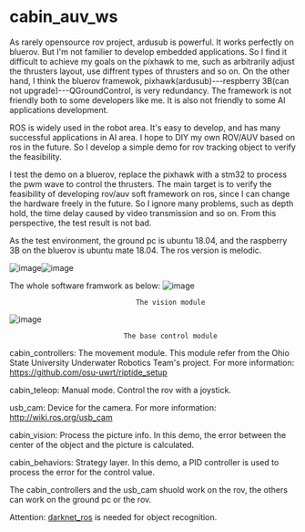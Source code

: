 # cabin_auv_ws 
  As rarely opensource rov project, ardusub is powerful. It works perfectly on bluerov. But I'm not familier to develop embedded applications. So I find it difficult to achieve my goals on the pixhawk to me, such as arbitrarily adjust the thrusters layout, use diffrent types of thrusters and so on. On the other hand, I think the bluerov framewok, pixhawk(ardusub)---respberry 3B(can not upgrade)---QGroundControl, is very redundancy. The framework is not friendly both to some developers like me. It is also not friendly to some AI applications development.
  
  ROS is widely used in the robot area. It's easy to develop, and has many successful applications in AI area. I hope to DIY my own ROV/AUV based on ros in the future. So I develop a simple demo for rov tracking object to verify the feasibility.
  
  I test the demo on a bluerov, replace the pixhawk with a stm32 to process the pwm wave to control the thrusters. The main target is to verify the feasibility of developing rov/auv soft framework on ros, since I can change the hardware freely in the future. So I ignore many problems, such as depth hold, the time delay caused by video transmission and so on. From this perspective, the test result is not bad.
  
  As the test environment, the ground pc is ubuntu 18.04, and the raspberry 3B on the bluerov is ubuntu mate 18.04. The ros version is melodic.

  
  ![image](https://github.com/cabinx/cabin_auv_ws/blob/master/src/image/yaw.gif)![image](https://github.com/cabinx/cabin_auv_ws/blob/master/src/image/sink.gif)
     
  
  The whole software framwork as below:
 ![image](https://github.com/cabinx/cabin_auv_ws/blob/master/src/image/Vision_Frame.png)
   
                                   The vision module
 ![image](https://github.com/cabinx/cabin_auv_ws/blob/master/src/image/Control_Frame.png)
   
                                The base control module
  
  cabin_controllers: The movement module. This module refer from the Ohio State University Underwater Robotics Team's project. For more information: https://github.com/osu-uwrt/riptide_setup
  
  cabin_teleop: Manual mode. Control the rov with a joystick.
  
  usb_cam: Device for the camera. For more information: http://wiki.ros.org/usb_cam
  
  cabin_vision: Process the picture info. In this demo, the error between the center of the object and the picture is calculated. 
  
  cabin_behaviors: Strategy layer. In this demo, a PID controller is used to process the error for the control value.
  
  The cabin_controllers and the usb_cam shuold work on the rov, the others can work on the ground pc or the rov.
  
  Attention: [darknet_ros](https://github.com/leggedrobotics/darknet_ros) is needed for object recognition.
  
